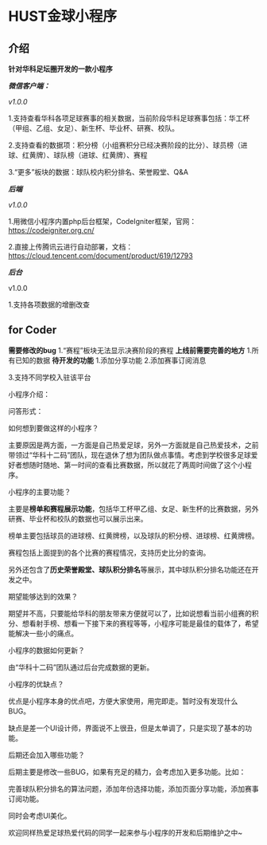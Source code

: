 # HUST金球小程序

## 介绍

**针对华科足坛圈开发的一款小程序**

***微信客户端：***

*v1.0.0*

1.支持查看华科各项足球赛事的相关数据，当前阶段华科足球赛事包括：华工杯（甲组、乙组、女足）、新生杯、毕业杯、研赛、校队。

2.支持查看的数据项：积分榜（小组赛积分已经决赛阶段的比分）、球员榜（进球、红黄牌）、球队榜（进球、红黄牌）、赛程

3.“更多”板块的数据：球队校内积分排名、荣誉殿堂、Q&A

***后端***

*v1.0.0*

1.用微信小程序内置php后台框架，CodeIgniter框架，官网：https://codeigniter.org.cn/

2.直接上传腾讯云进行自动部署，文档：https://cloud.tencent.com/document/product/619/12793

***后台***

v1.0.0

1.支持各项数据的增删改查

## for Coder

**需要修改的bug**
1.“赛程”板块无法显示决赛阶段的赛程
**上线前需要完善的地方**
1.所有已知的数据
**待开发的功能**
1.添加分享功能
2.添加赛事订阅消息

3.支持不同学校入驻该平台



小程序介绍：

问答形式：

如何想到要做这样的小程序？

主要原因是两方面，一方面是自己热爱足球，另外一方面就是自己热爱技术，之前带领过“华科十二码”团队，现在退休了想为团队做点事情。考虑到学校很多足球爱好者想随时随地、第一时间的查看比赛数据，所以就花了两周时间做了这个小程序。

 

小程序的主要功能？

主要是**榜单和赛程展示功能**，包括华工杯甲乙组、女足、新生杯的比赛数据，另外研赛、毕业杯和校队的数据也可以展示出来。

榜单主要包括球员的进球榜、红黄牌榜，以及球队的积分榜、进球榜、红黄牌榜。

赛程包括上面提到的各个比赛的赛程情况，支持历史比分的查询。

 

另外还包含了**历史荣誉殿堂、球队积分排名**等展示，其中球队积分排名功能还在开发之中。

 

期望能够达到的效果？

期望并不高，只要能给华科的朋友带来方便就可以了，比如说想看当前小组赛的积分、想看射手榜、想看一下接下来的赛程等等，小程序可能是最佳的载体了，希望能解决一些小的痛点。

 

小程序的数据如何更新？

由“华科十二码”团队通过后台完成数据的更新。

 

小程序的优缺点？

优点是小程序本身的优点吧，方便大家使用，用完即走。暂时没有发现什么BUG。

缺点是差一个UI设计师，界面说不上很丑，但是太单调了，只是实现了基本的功能。

 

后期还会加入哪些功能？

后期主要是修改一些BUG，如果有充足的精力，会考虑加入更多功能。比如：

完善球队积分排名的算法问题，添加年份选择功能，添加页面分享功能，添加赛事订阅功能。

同时会考虑UI美化。

 

欢迎同样热爱足球热爱代码的同学一起来参与小程序的开发和后期维护之中~

 